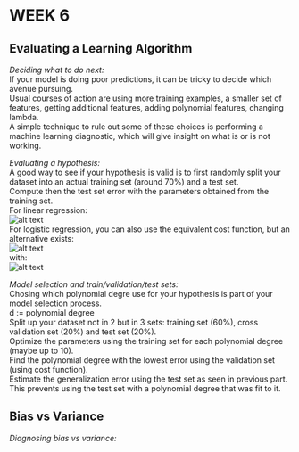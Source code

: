 # **WEEK 6**

## **Evaluating a Learning Algorithm**  

*Deciding what to do next:*  
If your model is doing poor predictions, it can be tricky to decide which avenue pursuing.  
Usual courses of action are using more training examples, a smaller set of features, getting additional features, adding polynomial features, changing lambda.  
A simple technique to rule out some of these choices is performing a machine learning diagnostic, which will give insight on what is or is not working.  

*Evaluating a hypothesis:*  
A good way to see if your hypothesis is valid is to first randomly split your dataset into an actual training set (around 70%) and a test set.  
Compute then the test set error with the parameters obtained from the training set.  
For linear regression:  
![alt text](https://i.imgur.com/YBrc7yn.png)  
For logistic regression, you can also use the equivalent cost function, but an alternative exists:  
![alt text](https://i.imgur.com/OWKd7wE.png)  
with:  
![alt text](https://i.imgur.com/jNwIFsh.png)  

*Model selection and train/validation/test sets:*  
Chosing which polynomial degre use for your hypothesis is part of your model selection process.  
d := polynomial degree  
Split up your dataset not in 2 but in 3 sets: training set (60%), cross validation set (20%) and test set (20%).  
Optimize the parameters using the training set for each polynomial degree (maybe up to 10).  
Find the polynomial degree with the lowest error using the validation set (using cost function).  
Estimate the generalization error using the test set as seen in previous part.  
This prevents using the test set with a polynomial degree that was fit to it.

## **Bias vs Variance**

*Diagnosing bias vs variance:*  
